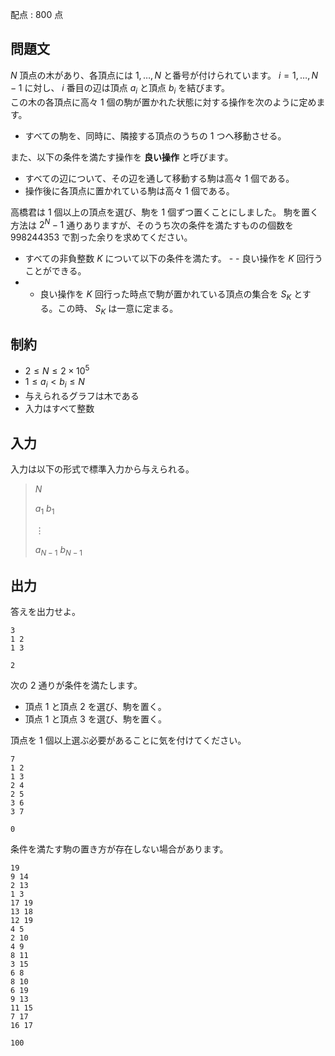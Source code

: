配点 : $800$ 点

## 問題文

$N$ 頂点の木があり、各頂点には $1,\ldots,N$ と番号が付けられています。 $i=1,\ldots,N-1$ に対し、 $i$ 番目の辺は頂点 $a_i$ と頂点 $b_i$ を結びます。<br>
この木の各頂点に高々 $1$ 個の駒が置かれた状態に対する操作を次のように定めます。

- すべての駒を、同時に、隣接する頂点のうちの $1$ つへ移動させる。

また、以下の条件を満たす操作を **良い操作** と呼びます。

- すべての辺について、その辺を通して移動する駒は高々 $1$ 個である。
- 操作後に各頂点に置かれている駒は高々 $1$ 個である。

高橋君は $1$ 個以上の頂点を選び、駒を $1$ 個ずつ置くことにしました。 駒を置く方法は $2^N-1$ 通りありますが、そのうち次の条件を満たすものの個数を $998244353$ で割った余りを求めてください。  

- すべての非負整数 $K$ について以下の条件を満たす。  -   - 良い操作を $K$ 回行うことができる。
-   - 良い操作を $K$ 回行った時点で駒が置かれている頂点の集合を $S_K$ とする。この時、 $S_K$ は一意に定まる。

## 制約

- $2 \leq N \leq 2 \times 10^5$
- $1 \leq a_i \lt b_i \leq N$
- 与えられるグラフは木である
- 入力はすべて整数

## 入力

入力は以下の形式で標準入力から与えられる。

> $N$
> 
> $a_1$ $b_1$
> 
> $\vdots$
> 
> $a_{N-1}$ $b_{N-1}$

## 出力

答えを出力せよ。

```input1
3
1 2
1 3
```

```output1
2
```

次の $2$ 通りが条件を満たします。  

- 頂点 $1$ と頂点 $2$ を選び、駒を置く。
- 頂点 $1$ と頂点 $3$ を選び、駒を置く。

頂点を $1$ 個以上選ぶ必要があることに気を付けてください。

```input2
7
1 2
1 3
2 4
2 5
3 6
3 7
```

```output2
0
```

条件を満たす駒の置き方が存在しない場合があります。

```input3
19
9 14
2 13
1 3
17 19
13 18
12 19
4 5
2 10
4 9
8 11
3 15
6 8
8 10
6 19
9 13
11 15
7 17
16 17
```

```output3
100
```